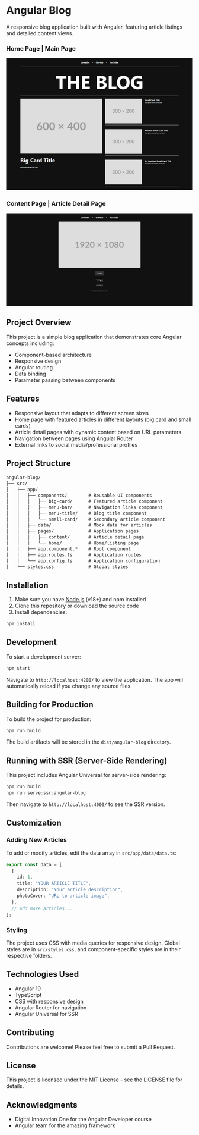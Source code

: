 # Angular Blog

A responsive blog application built with Angular, featuring article listings and detailed content views.

### Home Page | Main Page

![Angular Blog Screenshot](./assets/images/screencapture-2025-03-12-home.png)

### Content Page | Article Detail Page

![Angular Blog Screenshot](./assets/images/screencapture-2025-03-12-content.png)

## Project Overview

This project is a simple blog application that demonstrates core Angular concepts including:

- Component-based architecture
- Responsive design
- Angular routing
- Data binding
- Parameter passing between components

## Features

- Responsive layout that adapts to different screen sizes
- Home page with featured articles in different layouts (big card and small cards)
- Article detail pages with dynamic content based on URL parameters
- Navigation between pages using Angular Router
- External links to social media/professional profiles

## Project Structure

```
angular-blog/
├── src/
│   ├── app/
│   │   ├── components/        # Reusable UI components
│   │   │   ├── big-card/      # Featured article component
│   │   │   ├── menu-bar/      # Navigation links component
│   │   │   ├── menu-title/    # Blog title component
│   │   │   └── small-card/    # Secondary article component
│   │   ├── data/              # Mock data for articles
│   │   ├── pages/             # Application pages
│   │   │   ├── content/       # Article detail page
│   │   │   └── home/          # Home/listing page
│   │   ├── app.component.*    # Root component
│   │   ├── app.routes.ts      # Application routes
│   │   └── app.config.ts      # Application configuration
│   └── styles.css             # Global styles
```

## Installation

1. Make sure you have [Node.js](https://nodejs.org/) (v18+) and npm installed
2. Clone this repository or download the source code
3. Install dependencies:

```bash
npm install
```

## Development

To start a development server:

```bash
npm start
```

Navigate to `http://localhost:4200/` to view the application. The app will automatically reload if you change any source files.

## Building for Production

To build the project for production:

```bash
npm run build
```

The build artifacts will be stored in the `dist/angular-blog` directory.

## Running with SSR (Server-Side Rendering)

This project includes Angular Universal for server-side rendering:

```bash
npm run build
npm run serve:ssr:angular-blog
```

Then navigate to `http://localhost:4000/` to see the SSR version.

## Customization

### Adding New Articles

To add or modify articles, edit the data array in `src/app/data/data.ts`:

```typescript
export const data = [
  {
    id: 1,
    title: "YOUR ARTICLE TITLE",
    description: "Your article description",
    photoCover: "URL to article image",
  },
  // Add more articles...
];
```

### Styling

The project uses CSS with media queries for responsive design. Global styles are in `src/styles.css`, and component-specific styles are in their respective folders.

## Technologies Used

- Angular 19
- TypeScript
- CSS with responsive design
- Angular Router for navigation
- Angular Universal for SSR

## Contributing

Contributions are welcome! Please feel free to submit a Pull Request.

## License

This project is licensed under the MIT License - see the LICENSE file for details.

## Acknowledgments

- Digital Innovation One for the Angular Developer course
- Angular team for the amazing framework
